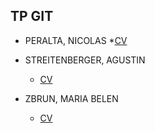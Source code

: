 ## TP GIT

* PERALTA, NICOLAS
	*[CV](https://github.com/Streitenberger20/TP1-GIT/blob/NicoPeralta/CV-NicolasPeralta.md)

* STREITENBERGER, AGUSTIN
	* [CV](https://github.com/Streitenberger20/TP1-GIT/blob/AgustinStreitenberger/CV%20agustin_streitenberger.md)


* ZBRUN, MARIA BELEN
	* [CV](https://github.com/Streitenberger20/TP1-GIT/blob/mariabelen_zbrun/mariabelen_zbrun.md)


